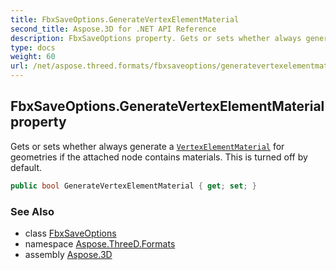 ```yaml
---
title: FbxSaveOptions.GenerateVertexElementMaterial
second_title: Aspose.3D for .NET API Reference
description: FbxSaveOptions property. Gets or sets whether always generate a VertexElementMaterial for geometries if the attached node contains materials. This is turned off by default
type: docs
weight: 60
url: /net/aspose.threed.formats/fbxsaveoptions/generatevertexelementmaterial/
---
```

## FbxSaveOptions.GenerateVertexElementMaterial property

Gets or sets whether always generate a [`VertexElementMaterial`](../../../aspose.threed.entities/vertexelementmaterial/) for geometries if the attached node contains materials. This is turned off by default.

```csharp
public bool GenerateVertexElementMaterial { get; set; }
```

### See Also

* class [FbxSaveOptions](../)
* namespace [Aspose.ThreeD.Formats](../../../aspose.threed.formats/)
* assembly [Aspose.3D](../../../)


